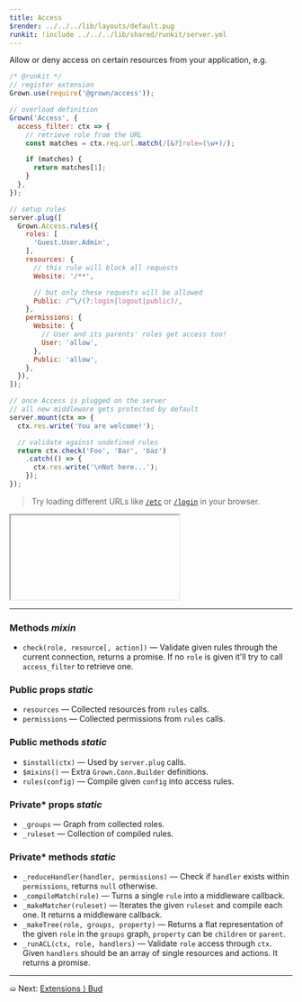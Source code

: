 ```yaml
---
title: Access
$render: ../../../lib/layouts/default.pug
runkit: !include ../../../lib/shared/runkit/server.yml
---
```


Allow or deny access on certain resources from your application, e.g.

```js
/* @runkit */
// register extension
Grown.use(require('@grown/access'));

// overload definition
Grown('Access', {
  access_filter: ctx => {
    // retrieve role from the URL
    const matches = ctx.req.url.match(/[&?]role=(\w+)/);

    if (matches) {
      return matches[1];
    }
  },
});

// setup rules
server.plug([
  Grown.Access.rules({
    roles: [
      'Guest.User.Admin',
    ],
    resources: {
      // this rule will block all requests
      Website: '/**',

      // but only these requests will be allowed
      Public: /^\/(?:login|logout|public)/,
    },
    permissions: {
      Website: {
        // User and its parents' roles get access too!
        User: 'allow',
      },
      Public: 'allow',
    },
  }),
]);

// once Access is plugged on the server
// all new middleware gets protected by default
server.mount(ctx => {
  ctx.res.write('You are welcome!');

  // validate against undefined rules
  return ctx.check('Foo', 'Bar', 'baz')
    .catch(() => {
      ctx.res.write('\nNot here...');
    });
});
```

> Try loading different URLs like [`/etc`](/etc) or [`/login`](/login) in your browser.

<iframe id="target" name="external"></iframe>

---

### Methods <var>mixin</var>

- `check(role, resource[, action])` &mdash; Validate given rules through the current connection, returns a promise.
  If no `role` is given it'll try to call `access_filter` to retrieve one.

### Public props <var>static</var>

- `resources` &mdash; Collected resources from `rules` calls.
- `permissions` &mdash; Collected permissions from `rules` calls.

### Public methods <var>static</var>

- `$install(ctx)` &mdash; Used by `server.plug` calls.
- `$mixins()` &mdash; Extra `Grown.Conn.Builder` definitions.
- `rules(config)` &mdash; Compile given `config` into access rules.

### Private* props <var>static</var>

- `_groups` &mdash; Graph from collected roles.
- `_ruleset` &mdash; Collection of compiled rules.

### Private* methods <var>static</var>

- `_reduceHandler(handler, permissions)` &mdash; Check if `handler` exists within `permissions`, returns `null` otherwise.
- `_compileMatch(rule)` &mdash; Turns a single `rule` into a middleware callback.
- `_makeMatcher(ruleset)` &mdash; Iterates the given `ruleset` and compile each one. It returns a middleware callback.
- `_makeTree(role, groups, property)` &mdash; Returns a flat representation of the given `role` in the `groups` graph, `property` can be `children` or `parent`.
- `_runACL(ctx, role, handlers)` &mdash; Validate `role` access through `ctx`. Given `handlers` should be an array of single resources and actions. It returns a promise.

---

➯ Next: [Extensions &rangle; Bud](./docs/extensions/bud)
